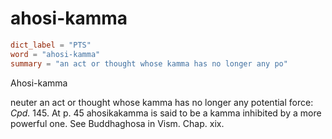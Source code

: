 # ahosi-kamma

``` toml
dict_label = "PTS"
word = "ahosi-kamma"
summary = "an act or thought whose kamma has no longer any po"
```

Ahosi\-kamma

neuter an act or thought whose kamma has no longer any potential force: *Cpd.* 145. At p. 45 ahosikakamma is said to be a kamma inhibited by a more powerful one. See Buddhaghosa in Vism. Chap. xix.

